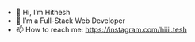- 👋 Hi, I’m Hithesh
- 👀 I’m a Full-Stack Web Developer
- 📫 How to reach me: https://instagram.com/hiiii.tesh

<!---
hi-thesh/hi-thesh is a ✨ special ✨ repository because its `README.md` (this file) appears on your GitHub profile.
You can click the Preview link to take a look at your changes.
--->
